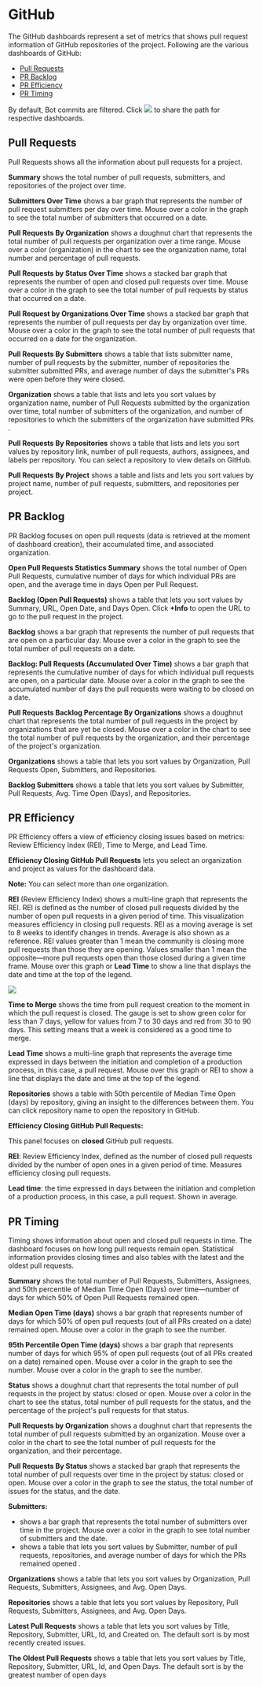 # GitHub

The GitHub dashboards represent a set of metrics that shows pull request information of GitHub repositories of the project. Following are the various dashboards of GitHub:

* [Pull Requests](github.md#pull-requests)
* [PR Backlog](github.md#pr-backlog)
* [PR Efficiency](github.md#pr-efficiency)
* [PR Timing](github.md#pr-timing)

By default, Bot commits are filtered. Click ![](../../../../.gitbook/assets/share-icon.png) to share the path for respective dashboards.

## Pull Requests

Pull Requests shows all the information about pull requests for a project.

**Summary** shows the total number of pull requests, submitters, and repositories of the project over time.

**Submitters Over Time** shows a bar graph that represents the number of pull request submitters per day over time. Mouse over a color in the graph to see the total number of submitters that occurred on a date.

**Pull Requests By Organization** shows a doughnut chart that represents the total number of pull requests per organization over a time range. Mouse over a color \(organization\) in the chart to see the organization name, total number and percentage of pull requests.

**Pull Requests by Status Over Time** shows a stacked bar graph that represents the number of open and closed pull requests over time. Mouse over a color in the graph to see the total number of pull requests by status that occurred on a date.

**Pull Request by Organizations Over Time** shows a stacked bar graph that represents the number of pull requests per day by organization over time. Mouse over a color in the graph to see the total number of pull requests that occurred on a date for the organization.

**Pull Requests By Submitters** shows a table that lists submitter name, number of pull requests by the submitter, number of repositories the submitter submitted PRs, and average number of days the submitter's PRs were open before they were closed.

**Organization** shows a table that lists and lets you sort values by organization name, number of Pull Requests submitted by the organization over time, total number of submitters of the organization, and number of repositories to which the submitters of the organization have submitted PRs .

**Pull Requests By Repositories** shows a table that lists and lets you sort values by repository link, number of pull requests, authors, assignees, and labels per repository. You can select a repository to view details on GitHub.

**Pull Requests By Project** shows a table and lists and lets you sort values by project name, number of pull requests, submitters, and repositories per project.

## PR Backlog

PR Backlog focuses on open pull requests \(data is retrieved at the moment of dashboard creation\), their accumulated time, and associated organization.

**Open Pull Requests Statistics Summary** shows the total number of Open Pull Requests, cumulative number of days for which individual PRs are open, and the average time in days Open per Pull Request.

**Backlog \(Open Pull Requests\)** shows a table that lets you sort values by Summary, URL, Open Date, and Days Open. Click **+Info** to open the URL to go to the pull request in the project.

**Backlog** shows a bar graph that represents the number of pull requests that are open on a particular day. Mouse over a color in the graph to see the total number of pull requests on a date.

**Backlog: Pull Requests \(Accumulated Over Time\)** shows a bar graph that represents the cumulative number of days for which individual pull requests are open, on a particular date. Mouse over a color in the graph to see the accumulated number of days the pull requests were waiting to be closed on a date.

**Pull Requests Backlog Percentage By Organizations** shows a doughnut chart that represents the total number of pull requests in the project by organizations that are yet be closed. Mouse over a color in the chart to see the total number of pull requests by the organization, and their percentage of the project's organization.

**Organizations** shows a table that lets you sort values by Organization, Pull Requests Open, Submitters, and Repositories.

**Backlog Submitters** shows a table that lets you sort values by Submitter, Pull Requests, Avg. Time Open \(Days\), and Repositories.

## PR Efficiency

PR Efficiency offers a view of efficiency closing issues based on metrics: Review Efficiency Index \(REI\), Time to Merge, and Lead Time.

**Efficiency Closing GitHub Pull Requests** lets you select an organization and project as values for the dashboard data.

**Note:** You can select more than one organization.

**REI** \(Review Efficiency Index\) shows a multi-line graph that represents the REI. REI is defined as the number of closed pull requests divided by the number of open pull requests in a given period of time. This visualization measures efficiency in closing pull requests. REI as a moving average is set to 8 weeks to identify changes in trends. Average is also shown as a reference. REI values greater than 1 mean the community is closing more pull requests than those they are opening. Values smaller than 1 mean the opposite—more pull requests open than those closed during a given time frame. Mouse over this graph or **Lead Time** to show a line that displays the date and time at the top of the legend.

![](../../../../.gitbook/assets/18088229.png)

**Time to Merge** shows the time from pull request creation to the moment in which the pull request is closed. The gauge is set to show green color for less than 7 days, yellow for values from 7 to 30 days and red from 30 to 90 days. This setting means that a week is considered as a good time to merge.

**Lead Time** shows a multi-line graph that represents the average time expressed in days between the initiation and completion of a production process, in this case, a pull request. Mouse over this graph or REI to show a line that displays the date and time at the top of the legend.

**Repositories** shows a table with 50th percentile of Median Time Open \(days\) by repository, giving an insight to the differences between them. You can click repository name to open the repository in GitHub.

**Efficiency Closing GitHub Pull Requests:**

This panel focuses on **closed** GitHub pull requests.

**REI**: Review Efficiency Index, defined as the number of closed pull requests divided by the number of open ones in a given period of time. Measures efficiency closing pull requests.

**Lead time**: the time expressed in days between the initiation and completion of a production process, in this case, a pull request. Shown in average.

## PR Timing

Timing shows information about open and closed pull requests in time. The dashboard focuses on how long pull requests remain open. Statistical information provides closing times and also tables with the latest and the oldest pull requests.

**Summary** shows the total number of Pull Requests, Submitters, Assignees, and 50th percentile of Median Time Open \(Days\) over time—number of days for which 50% of Open Pull Requests remained open.

**Median Open Time \(days\)** shows a bar graph that represents number of days for which 50% of open pull requests \(out of all PRs created on a date\) remained open. Mouse over a color in the graph to see the number.

**95th Percentile Open Time \(days\)** shows a bar graph that represents number of days for which 95% of open pull requests \(out of all PRs created on a date\) remained open. Mouse over a color in the graph to see the number. Mouse over a color in the graph to see the  number.

**Status** shows a doughnut chart that represents the total number of pull requests in the project by status: closed or open. Mouse over a color in the chart to see the status, total number of pull requests for the status, and the percentage of the project's pull requests for that status.

**Pull Requests by Organization** shows a doughnut chart that represents the total number of pull requests submitted by an organization. Mouse over a color in the chart to see the total number of pull requests for the organization, and their percentage.

**Pull Requests By Status** shows a stacked bar graph that represents the total number of pull requests over time in the project by status: closed or open. Mouse over a color in the graph to see the status, the total number of issues for the status, and the date.

**Submitters:**

* shows a bar graph that represents the total number of submitters over time in the project. Mouse over a color in the graph to see total number of submitters and the date.
* shows a table that lets you sort values by Submitter, number of pull requests, repositories, and average number of days for which the PRs remained opened .

**Organizations** shows a table that lets you sort values by Organization, Pull Requests, Submitters, Assignees, and Avg. Open Days.

**Repositories** shows a table that lets you sort values by Repository, Pull Requests, Submitters, Assignees, and Avg. Open Days.

**Latest Pull Requests** shows a table that lets you sort values by Title, Repository, Submitter, URL, Id, and Created on. The default sort is by most recently created issues.

**The Oldest Pull Requests** shows a table that lets you sort values by Title, Repository, Submitter, URL, Id, and Open Days. The default sort is by the greatest number of open days

